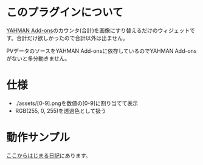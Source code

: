 # このプラグインについて

[YAHMAN Add-ons](https://wordpress.org/plugins/yahman-add-ons/)のカウンタ(合計)を画像にすり替えるだけのウィジェットです。合計だけ欲しかったので合計以外は出ません。

PVデータのソースをYAHMAN Add-onsに依存しているのでYAHMAN Add-onsがないと多分動きません。

# 仕様

- ./assets/[0-9].pngを数値の[0-9]に割り当てて表示
- RGB(255, 0, 255)を透過色として扱う

# 動作サンプル

[ここからはじまる日記](https://lycolia.zapto.org/)にあります。